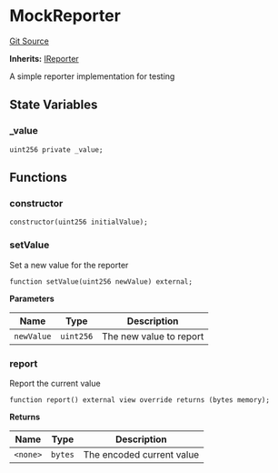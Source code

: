 # MockReporter
[Git Source](https://github.com/SovaNetwork/fountfi/blob/58164582109e1a7de75ddd7e30bfe628ac79d7fd/src/mocks/MockReporter.sol)

**Inherits:**
[IReporter](/src/reporter/IReporter.sol/interface.IReporter.md)

A simple reporter implementation for testing


## State Variables
### _value

```solidity
uint256 private _value;
```


## Functions
### constructor


```solidity
constructor(uint256 initialValue);
```

### setValue

Set a new value for the reporter


```solidity
function setValue(uint256 newValue) external;
```
**Parameters**

|Name|Type|Description|
|----|----|-----------|
|`newValue`|`uint256`|The new value to report|


### report

Report the current value


```solidity
function report() external view override returns (bytes memory);
```
**Returns**

|Name|Type|Description|
|----|----|-----------|
|`<none>`|`bytes`|The encoded current value|


